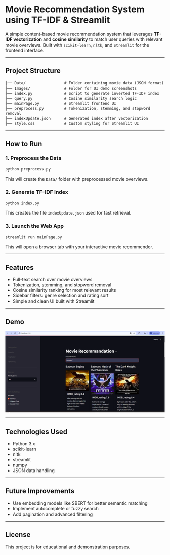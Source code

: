 # Movie Recommendation System using TF-IDF & Streamlit

A simple content-based movie recommendation system that leverages **TF-IDF vectorization** and **cosine similarity** to match user queries with relevant movie overviews. Built with `scikit-learn`, `nltk`, and `Streamlit` for the frontend interface.

---

## Project Structure

```text
├── Data/                 # Folder containing movie data (JSON format)
├── Images/               # Folder for UI demo screenshots
├── index.py              # Script to generate inverted TF-IDF index
├── query.py              # Cosine similarity search logic
├── mainPage.py           # Streamlit frontend UI
├── preprocess.py         # Tokenization, stemming, and stopword removal
├── indexUpdate.json      # Generated index after vectorization
├── style.css             # Custom styling for Streamlit UI
```

---

## How to Run

### 1. Preprocess the Data
```bash
python preprocess.py
```
This will create the `Data/` folder with preprocessed movie overviews.

### 2. Generate TF-IDF Index
```bash
python index.py
```
This creates the file `indexUpdate.json` used for fast retrieval.

### 3. Launch the Web App
```bash
streamlit run mainPage.py
```
This will open a browser tab with your interactive movie recommender.

---

## Features

- Full-text search over movie overviews
- Tokenization, stemming, and stopword removal
- Cosine similarity ranking for most relevant results
- Sidebar filters: genre selection and rating sort
- Simple and clean UI built with Streamlit

---

## Demo

![image](Images/demo.png)

---

## Technologies Used

- Python 3.x
- scikit-learn
- nltk
- streamlit
- numpy
- JSON data handling

---

## Future Improvements

- Use embedding models like SBERT for better semantic matching
- Implement autocomplete or fuzzy search
- Add pagination and advanced filtering

---

## License
This project is for educational and demonstration purposes.
